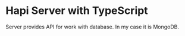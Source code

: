 # Hapi Server with TypeScript

Server provides API for work with database. In my case it is MongoDB.